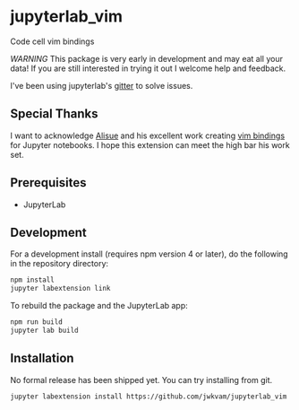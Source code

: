 # jupyterlab_vim

Code cell vim bindings

*WARNING* This package is very early in development and may eat all your data!
If you are still interested in trying it out I welcome help and feedback.

I've been using jupyterlab's [gitter](https://gitter.im/jupyterlab/jupyterlab) to solve issues.

## Special Thanks

I want to acknowledge [Alisue](https://github.com/lambdalisue) and his excellent work creating [vim bindings](https://github.com/lambdalisue/jupyter-vim-binding) for Jupyter notebooks.
I hope this extension can meet the high bar his work set.

## Prerequisites

* JupyterLab

## Development

For a development install (requires npm version 4 or later), do the following in the repository directory:

```bash
npm install
jupyter labextension link
```

To rebuild the package and the JupyterLab app:

```bash
npm run build
jupyter lab build
```

## Installation

No formal release has been shipped yet.
You can try installing from git.

```bash
jupyter labextension install https://github.com/jwkvam/jupyterlab_vim
```


